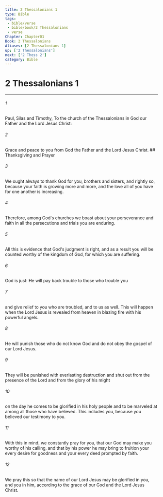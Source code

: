 ```yaml
---
title: 2 Thessalonians 1
type: Bible
tags:
 - bible/verse
 - bible/book/2 Thessalonians
 - verse
Chapter: Chapter01
Book: 2 Thessalonians
Aliases: [2 Thessalonians 1]
up: ['2 Thessalonians']
next: ['2 Thess 2']
category: Bible
---
```

# 2 Thessalonians 1

***


###### 1 
Paul, Silas and Timothy, To the church of the Thessalonians in God our Father and the Lord Jesus Christ: 

###### 2 
Grace and peace to you from God the Father and the Lord Jesus Christ. ## Thanksgiving and Prayer 

###### 3 
We ought always to thank God for you, brothers and sisters, and rightly so, because your faith is growing more and more, and the love all of you have for one another is increasing. 

###### 4 
Therefore, among God's churches we boast about your perseverance and faith in all the persecutions and trials you are enduring. 

###### 5 
All this is evidence that God's judgment is right, and as a result you will be counted worthy of the kingdom of God, for which you are suffering. 

###### 6 
God is just: He will pay back trouble to those who trouble you 

###### 7 
and give relief to you who are troubled, and to us as well. This will happen when the Lord Jesus is revealed from heaven in blazing fire with his powerful angels. 

###### 8 
He will punish those who do not know God and do not obey the gospel of our Lord Jesus. 

###### 9 
They will be punished with everlasting destruction and shut out from the presence of the Lord and from the glory of his might 

###### 10 
on the day he comes to be glorified in his holy people and to be marveled at among all those who have believed. This includes you, because you believed our testimony to you. 

###### 11 
With this in mind, we constantly pray for you, that our God may make you worthy of his calling, and that by his power he may bring to fruition your every desire for goodness and your every deed prompted by faith. 

###### 12 
We pray this so that the name of our Lord Jesus may be glorified in you, and you in him, according to the grace of our God and the Lord Jesus Christ. 
